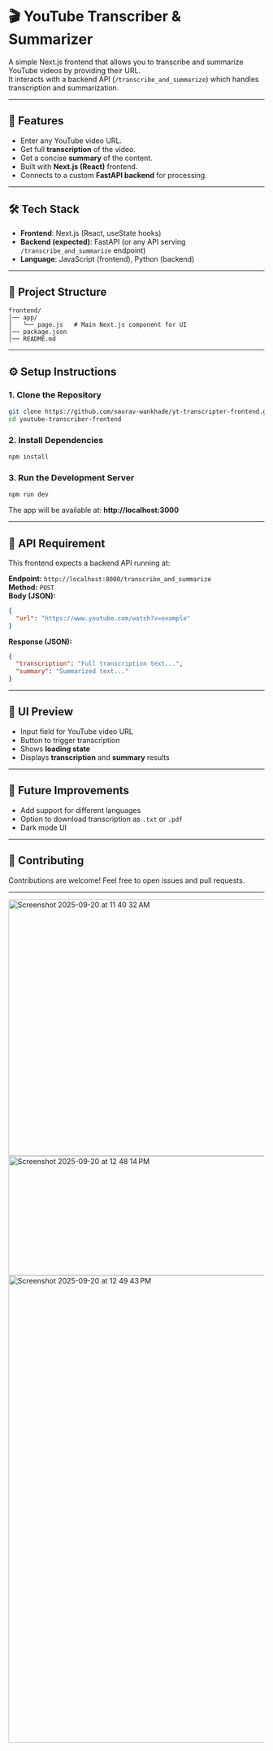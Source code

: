 # 🎬 YouTube Transcriber & Summarizer

A simple Next.js frontend that allows you to transcribe and summarize YouTube videos by providing their URL.  
It interacts with a backend API (`/transcribe_and_summarize`) which handles transcription and summarization.

---

## 🚀 Features
- Enter any YouTube video URL.
- Get full **transcription** of the video.
- Get a concise **summary** of the content.
- Built with **Next.js (React)** frontend.
- Connects to a custom **FastAPI backend** for processing.

---

## 🛠️ Tech Stack
- **Frontend**: Next.js (React, useState hooks)
- **Backend (expected)**: FastAPI (or any API serving `/transcribe_and_summarize` endpoint)
- **Language**: JavaScript (frontend), Python (backend)

---

## 📂 Project Structure
```
frontend/
│── app/
│   └── page.js   # Main Next.js component for UI
│── package.json
│── README.md
```

---

## ⚙️ Setup Instructions

### 1. Clone the Repository
```bash
git clone https://github.com/saurav-wankhade/yt-transcripter-frontend.git
cd youtube-transcriber-frontend
```

### 2. Install Dependencies
```bash
npm install
```

### 3. Run the Development Server
```bash
npm run dev
```

The app will be available at: **http://localhost:3000**

---

## 🔗 API Requirement

This frontend expects a backend API running at:

**Endpoint:** `http://localhost:8000/transcribe_and_summarize`  
**Method:** `POST`  
**Body (JSON):**
```json
{
  "url": "https://www.youtube.com/watch?v=example"
}
```

**Response (JSON):**
```json
{
  "transcription": "Full transcription text...",
  "summary": "Summarized text..."
}
```

---

## 📸 UI Preview

- Input field for YouTube video URL
- Button to trigger transcription
- Shows **loading state**
- Displays **transcription** and **summary** results

---

## 📌 Future Improvements
- Add support for different languages
- Option to download transcription as `.txt` or `.pdf`
- Dark mode UI

---

## 🤝 Contributing
Contributions are welcome! Feel free to open issues and pull requests.

---


<img width="1064" height="505" alt="Screenshot 2025-09-20 at 11 40 32 AM" src="https://github.com/user-attachments/assets/462bd7fe-f1af-4263-a3d1-7f8c2dc3d317" />
<img width="732" height="235" alt="Screenshot 2025-09-20 at 12 48 14 PM" src="https://github.com/user-attachments/assets/20811c89-a969-4141-a0bb-b6fedab392b9" />
<img width="1150" height="920" alt="Screenshot 2025-09-20 at 12 49 43 PM" src="https://github.com/user-attachments/assets/94ac14db-9b9a-4733-862a-28d23f345767" />
